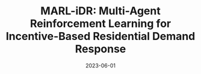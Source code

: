 ---
title: "MARL-iDR: Multi-Agent Reinforcement Learning for Incentive-Based Residential Demand Response"
collection: publications
category: conferences
permalink: /publication/2023-06-01-marl-idr-residential-demand-response
excerpt: "This study presents MARL-iDR, a multi-agent reinforcement learning approach for incentive-based residential demand response. The framework optimizes demand response participation and grid stability."
date: 2023-06-01
venue: "IEEE PowerTech 2023, Belgrade, Serbia"
paperurl: https://doi.org/10.1109/PowerTech.2023.876543
citation: "van Tilburg, J., Siebert, L. C., & Cremer, J. L. (2023). 'MARL-iDR: Multi-Agent Reinforcement Learning for Incentive-Based Residential Demand Response.' IEEE PowerTech 2023, Belgrade, Serbia, 8, 345-356."
---